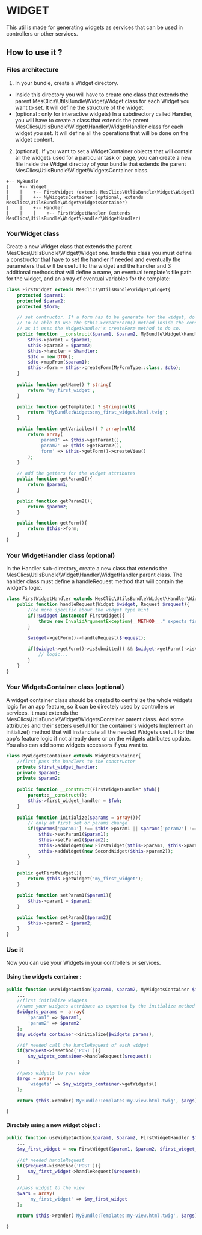 # WIDGET
This util is made for generating widgets as services that can be used in controllers or other services.

## How to use it ?

### Files architecture
1. In your bundle, create a Widget directory.
 - Inside this directory you will have to create one class that extends the parent MesClics\UtilsBundle\Widget\Widget class for each Widget you want to set. It will define the structure of the widget.
 - (optional : only for interactive widgets) In a subdirectory called Handler, you will  have to create a class that extends the parent MesClics\UtilsBundle\Widget\Handler\WidgetHandler class for each widget you set. It will define all the operations that will be done on the widget content.

2. (optional). If you want to set a WidgetContainer objects that will contain all the widgets used for a particular task or page, you can create a new file inside the Widget directoy of your bundle that extends the parent MesClics\UtilsBundle\Widget\WidgetsContainer class.

```
+-- MyBundle
|    +-- Widget
|    |    +-- FirstWidget (extends MesClics\UtlisBundle\Widget\Widget)
|    |    +-- MyWidgetsContainer (optional, extends MesClics\UtilsBundle\Widget\WidgetsContainer)
|    |    +-- Handler
|    |    |    +-- FirstWidgetHandler (extends MesClics\UtilsBundle\Widget\Handler\WidgetHandler)
```

### YourWidget class
Create a new Widget class that extends the parent MesClics\UtilsBundle\Widget\Widget one.
Inside this class you must define a constructor that have to set the handler if needed and eventually the parameters that will be usefull to the widget and the handler and 3 additional methods that will define a name, an eventual template's file path for the widget, and an array of eventual variables for the template:

```php
class FirstWidget extends MesClics\UtilsBundle\Widget\Widget{
    protected $param1;
    protected $param2;
    protected $form;

    // set contructor. If a form has to be generate for the widget, do it here adding an attribute form to the class and a setter for this attribute. 
    // To be able to use the $this->createForm() method inside the constructor, you first need to set the handler of the widget
    // as it uses the WidgetHandler's createForm method to do so.
    public function __construct($param1, $param2, MyBundle\Widget\Handler\FirstWidgetHandler $handler){
        $this->param1 = $param1;
        $this->param2 = $param2;
        $this->handler = $handler;
        $dto = new DTO();
        $dto->mapFrom($param1);
        $this->form = $this->createForm(MyFormType::class, $dto);
    }
    
    public function getName() ? string{
        return 'my_first_widget';
    }

    public function getTemplate() ? string|null{
        return 'MyBundle:Widgets:my_first_widget.html.twig';
    }

    public function getVariables() ? array|null{
        return array(
            'param1' => $this->getParam1(),
            'param2' => $this->getParam2(),
            'form' => $this->getForm()->createView()
        );
    }

    // add the getters for the widget attributes
    public function getParam1(){
        return $param1;
    }

    public function getParam2(){
        return $param2;
    }

    public function getForm(){
        return $this->form;
    }
}
```

### Your WidgetHandler class (optional)
In the Handler sub-directory, create a new class that extends the MesClics\UtilsBundle\Widget\Handler\WidgetHandler parent class.
The hanlder class must define a handleRequest method that will contain the widget's logic.

```php
class FirstWidgetHandler extends MesClic\UtilsBundle\Widget\Handler\WidgetHandler{
    public function handleRequest(Widget $widget, Request $request){
        //be more specific about the widget type hint
        if(!$widget instanceof FirstWidget){
            throw new InvalidArgumentException(__METHOD__." expects first argument to be an instance of FirstWidget, " . get_class($widget) . ' given.');
        }
        
        $widget->getForm()->handleRequest($request);

        if($widget->getForm()->isSubmitted() && $widget->getForm()->isValid()){
            // logic...
        }
    }
}
```

### Your WidgetsContainer class (optional)
A widget container class should be created to centralize the whole widgets logic for an app feature, so it can be directely used by controllers or services. It must extends the MesClics\UtilsBundle\Widget\WidgetsContainer parent class.
Add some attributes and their setters usefull for the container's widgets
Implement an initialize() method that will instanciate all the needed Widgets usefull for the app's feature logic if not already done or on the widgets attributes update.
You also can add some widgets accessors if you want to.

```php
class MyWidgetsContainer extends WidgetsContainer{
    //first pass the handlers to the constructor
    private $first_widget_handler;
    private $param1;
    private $param2;
    
    public function __construct(FirstWidgetHandler $fwh){
        parent::__construct();
        $this->first_widget_handler = $fwh;
    }
    
    public function initialize($params = array()){
        // only at first set or params change
        if($params['param1'] !== $this->param1 || $params['param2'] !== $this->param2){
            $this->setParam1($param1);
            $this->setParam2($param2);
            $this->addWidget(new FirstWidget($this->param1, $this->param2, $this->first_widget_handler));
            $this->addWidget(new SecondWidget($this->param2));
        }
    }

    public getFirstWidget(){
        return $this->getWidget('my_first_widget');
    }

    public function setParam1($param1){
        $this->param1 = $param1;
    }

    public function setParam2($param2){
        $this->param2 = $param2;
    }
}
```
### Use it
Now you can use your Widgets in your controllers or services.

#### Using the widgets container :

```php
public function useWidgetAction($param1, $param2, MyWidgetsContainer $my_widgets_container, Request $request){
    ...
    //first initialize widgets
    //name your widgets attribute as expected by the initialize method'params attribute
    $widgets_params =  array(
        'param1' => $param1,
        'param2' => $param2
    );
    $my_widgets_container->initialize($widgets_params);

    //if needed call the handleRequest of each widget
    if($request->isMethod('POST')){
        $my_wigets_container->handleRequest($request);
    }

    //pass widgets to your view
    $args = array(
        'widgets' => $my_widgets_container->getWidgets()
    );

    return $this->render('MyBundle:Templates:my-view.html.twig', $args);

}
```

#### Directely using a new widget object :
```php
public function useWidgetAction($param1, $param2, FirstWidgetHandler $first_widget_handler, Request $request){
    ...
    $my_first_widget = new FirstWidget($param1, $param2, $first_widget_handler);
    
    //if needed handleRequest
    if($request->isMethod('POST')){
        $my_first_widget->handleRequest($request);
    }

    //pass widget to the view
    $vars = array(
        'my_first_widget' => $my_first_widget
    );

    return $this->render('MyBundle:Templates:my-view.html.twig', $args);

}
```
